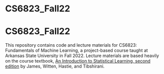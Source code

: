 # CS6823_Fall22
 
# CS6823_Fall22
 
This repository contains code and lecture materials for CS6823: Fundamentals of Machine Learning, a project-based course taught at Arkansas State University in Fall 2022. Lecture materials are based heavily on the course textbook, [An Introduction to Statistical Learning, second edition](https://www.statlearning.com) by James, Witten, Hastie, and Tibshirani.